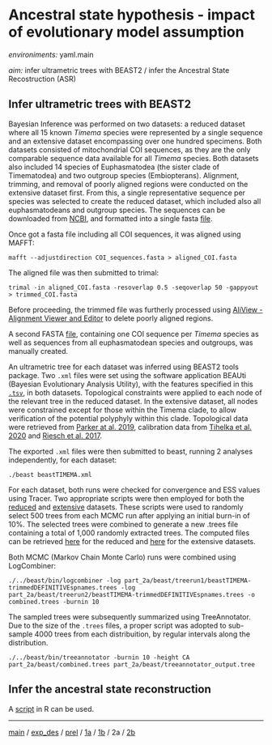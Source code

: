 # Ancestral state hypothesis - impact of evolutionary model assumption


*environiments:* yaml.main 


*aim:* infer ultrametric trees with BEAST2 / infer the Ancestral State Recostruction (ASR) 


## Infer ultrametric trees with BEAST2

Bayesian Inference was performed on two datasets: a reduced dataset where all 15 known *Timema* species were represented by a single sequence and an extensive dataset encompassing over one hundred specimens. Both datasets consisted of mitochondrial COI sequences, as they are the only comparable sequence data available for all *Timema* species. Both datasets also included 14 species of Euphasmatodea (the sister clade of Timematodea) and two outgroup species (Embiopterans).
Alignment, trimming, and removal of poorly aligned regions were conducted on the extensive dataset first. From this, a single representative sequence per species was selected to create the reduced dataset, which included also all euphasmatodeans and outgroup species. The sequences can be downloaded from [NCBI](https://www.ncbi.nlm.nih.gov/), and formatted into a single fasta [file](https://github.com/MattiaRag/timemaproject/blob/main/intermediate_files/all_COIseqs.fasta).

Once got a fasta file including all COI sequences, it was aligned using MAFFT:

```
mafft --adjustdirection COI_sequences.fasta > aligned_COI.fasta
```

The aligned file was then submitted to trimal:

```
trimal -in aligned_COI.fasta -resoverlap 0.5 -seqoverlap 50 -gappyout > trimmed_COI.fasta
```

Before proceeding, the trimmed file was furtherly processed using [AliView - Alignment Viewer and Editor](https://ormbunkar.se/aliview/) to delete poorly aligned regions.

A second FASTA [file](https://github.com/MattiaRag/timemaproject/blob/main/intermediate_files/trimmed_onesp_COIseqs_def.fasta), containing one COI sequence per *Timema* species as well as sequences from all euphasmatodean species and outgroups, was manually created.

An ultrametric tree for each dataset was inferred using BEAST2 tools package.
Two `.xml` files were set using the software application BEAUti (Bayesian Evolutionary Analysis Utility), with the features specified in this [`.tsv`](https://github.com/MattiaRag/timemaproject/blob/main/scripts/BEAUTI_feat.tsv), in both datasets. Topological constraints were applied to each node of the relevant tree in the reduced dataset. In the extensive dataset, all nodes were constrained except for those within the Timema clade, to allow verification of the potential polyphyly within this clade. Topological data were retrieved from [Parker at al. 2019](https://www.researchgate.net/publication/336424541_Sex-biased_gene_expression_is_repeatedly_masculinized_in_asexual_females), calibration data from [Tihelka et al. 2020](https://royalsocietypublishing.org/doi/10.1098/rsos.201689) and [Riesch et al. 2017](https://www.nature.com/articles/s41559-017-0082).

The exported `.xml` files were then submitted to beast, running 2 analyses independently, for each dataset:

```
./beast beastTIMEMA.xml
```

For each dataset, both runs were checked for convergence and ESS values using Tracer. Two appropriate scripts were then employed for both the [reduced](https://github.com/MattiaRag/timemaproject/blob/main/scripts/extract_1000trees_singlesp.py) and [extensive](https://github.com/MattiaRag/timemaproject/blob/main/scripts/extract_1000trees_allCOI.py) datasets. These scripts were used to randomly select 500 trees from each MCMC run after applying an initial burn-in of 10%. The selected trees were combined to generate a new .trees file containing a total of 1,000 randomly extracted trees. The computed files can be retrieved [here](https://github.com/MattiaRag/timemaproject/blob/main/intermediate_files/extracted_1000_singlesp.trees) for the reduced and [here](https://github.com/MattiaRag/timemaproject/blob/main/intermediate_files/extracted_1000_allCOI.trees) for the extensive datasets.

Both MCMC (Markov Chain Monte Carlo) runs were combined using LogCombiner:

```
./../beast/bin/logcombiner -log part_2a/beast/treerun1/beastTIMEMA-trimmedDEFINITIVEspnames.trees -log part_2a/beast/treerun2/beastTIMEMA-trimmedDEFINITIVEspnames.trees -o combined.trees -burnin 10
```

The sampled trees were subsequently summarized using TreeAnnotator. Due to the size of the `.trees` files, a proper script was adopted to sub-sample 4000 trees from each distribuition, by regular intervals along the distribution.

```
./../beast/bin/treeannotator -burnin 10 -height CA part_2a/beast/combined.trees part_2a/beast/treeannotator_output.tree
```

## Infer the ancestral state reconstruction

A [script](https://github.com/MattiaRag/timemaproject/blob/main/scripts/ASR.R) in R can be used.

---


[main](https://github.com/MattiaRag/timemaproject/tree/main) /
[exp_des](https://github.com/MattiaRag/timemaproject/blob/main/markdowns/exp_design.md) /
[prel](https://github.com/MattiaRag/timemaproject/blob/main/markdowns/preliminary.md) /
[1a](https://github.com/MattiaRag/timemaproject/blob/main/markdowns/part_1a.md) /
[1b](https://github.com/MattiaRag/timemaproject/blob/main/markdowns/part_1b.md) /
2a /
[2b](https://github.com/MattiaRag/timemaproject/blob/main/markdowns/part_2b.md)  

